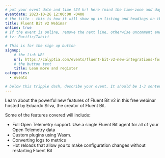 ```yaml
---
# put your event date and time (24 hr) here (mind the time-zone and daylight saving time!):
eventdate: 2023-10-26 12:00:00 -0400
# the title - this is how it will show up in listing and headings on the site:
title: Fluent Bit v2 Webinar
online: true
# If the event is online, remove the next line, otherwise uncomment and adjust it:
# tz: Pacific/Tahiti

# This is for the sign up button
signup:
    # the link URL
    url: https://calyptia.com/events/fluent-bit-v2-new-integrations-for-otel-wasm-logs-to-metrics-more
    # the button text
    title: Lean more and register
categories:
  - events

# below this tripple dash, describe your event. It should be 1-3 sentences
---
```


Learn about the powerful new features of Fluent Bit v2 in this free webinar hosted by Eduardo Silva, the creator of Fluent Bit.

Some of the features covered will include: 

* Full Open Telemetry support. Use a single Fluent Bit agent for all of your Open Telemetry data
* Custom plugins using Wasm. 
* Converting logs to metrics 
* Hot reloads that allow you to make configuration changes without restarting Fluent Bit


